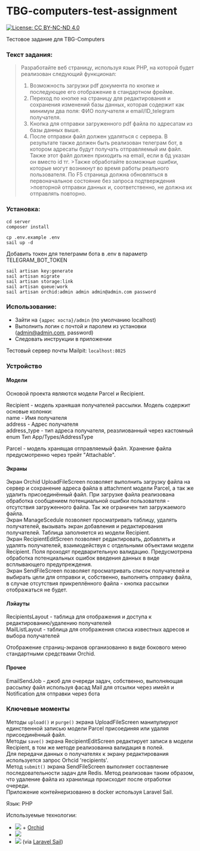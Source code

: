 # TBG-computers-test-assignment
 
[![License: CC BY-NC-ND 4.0](https://img.shields.io/badge/License-CC_BY--NC--ND_4.0-lightgrey.svg)](https://creativecommons.org/licenses/by-nc-nd/4.0/)

Тестовое задание для TBG-Computers

### Текст задания:
>Разработайте веб страницу, используя язык PHP, на которой будет реализован следующий функционал:
>    1. Возможность загрузки pdf документа по кнопке и последующее его отображение в стандартном фрейме.
>    2. Переход по кнопке на страницу для редактирования и сохранения изменений базы данных, которая содержит как минимум два поля: ФИО получателя и email/ID_telegram получателя.
>    3. Кнопка для отправки загруженного pdf файла по адресатам из базы данных выше.
>    4. После отправки файл должен удаляться с сервера.
>В результате также должен быть реализован телеграм бот, в котором адресаты будут получать отправляемый им файл. Также этот файл должен приходить на email, если в бд указан он вместо id тг. >Также обработайте возможные ошибки, которые могут возникнут во время работы реального пользователя. По F5 страница должна обновляться в первоначальное состояние без запроса подтверждения >повторной отправки данных и, соответственно, не должна их отправлять повторно.


### Установка:


    cd server
    composer install
    
    cp .env.example .env
    sail up -d

Добавить токен для телеграмм бота в .env в параметр TELEGRAM_BOT_TOKEN

    sail artisan key:generate
    sail artisan migrate
    sail artisan storage:link
    sail artisan queue:work
    sail artisan orchid:admin admin admin@admin.com password

### Использование:
- Зайти на `{адрес хоста}/admin` (по умолчанию localhost)
- Выполнить логин с почтой и паролем из установки (admin@admin.com, password)
- Следовать инструкции в приложении

Тестовый сервер почты Mailpit: `localhost:8025`

### Устройство

#### Модели
Основой проекта являются модели Parcel и Recipient. 

Recipient - модель храняшая получателей рассылки. Модель содержит основые колонки: \
name - Имя получателя \
address - Адрес получателя \
address_type - тип адреса получателя, реазлиованный через кастомный enum Тип App/Types/AddressType

Parcel - модель хранящая отправляемый файл. Хранение файла предусмотренно через трейт "Attachable".

#### Экраны
Экран Orchid UploadFileScreen позволяет выполнить загрузку файла на сервер и сохранение адреса файла в attachment модели Parcel, а так же удалить присоединённый файл. При загрузке файла реализована обработка сообщением потенциальной ошибки пользователя - отсутствия загруженного файла. Так же ограничен тип загружаемого файла.\
Экран ManageScedule позволяет просматривать таблицу, удалять получателей, вызывать экран добавления и редактирования получателей. Таблица заполняется из модели Recipient.\
Экран RecipientEditScreen позволяет редактировать, добавлять и удалять получателей, взаимодействуя с отдельными объектами модели Recipient. Поля проходят предварительную валидацию. Предусмотрена обработка потенциальных ошибок введения данных в виде всплывающего предупреждения.\
Экран SendFileScreen позволяет просматривать список получателей и выбирать цели для отправки и, собственно, выполнять отправку файла, в случае отсутствия прикреплённого файла - кнопка рассылки отображаться не будет. 

#### Лэйауты
RecipientsLayout - таблица для отображения и доступа к редактированию/удалению получателей\
MailListLayout - таблица для отображения списка известных адресов и выбора получателей

Отображение страниц-экранов организованно в виде бокового меню стандартными средствами Orchid.

#### Прочее
EmailSendJob - джоб для очереди задач, собственно, выполняющая рассылку файл используя фасад Mail для отсылки через имейл и Notification для отправки через бота

### Ключевые моменты

Методы `upload()` и `purge()` экрана UploadFileScreen манипулируют единственной записью модели Parcel присоединяя или удаляя присоединённый файл.\
Методы `save()` экрана  RecipientEditScreen редактирует записи в модели Recipient, в том же методе реализованна валидация в полей.\
Для передачи данных о получателях к экрану редактирования используется запрос Orhcid 'recipients'.\
Метод `submit()` экрана SendFileScreen выполняет составление последовательности задач для Redis. Метод реализован таким образом, что удаление файла из хранилища происходит после отработки очереди.\
Приложение контейнеризованно в docker используя Laravel Sail.



Язык: PHP

Используемые технологии: 
- <img src="https://img.shields.io/badge/Laravel-FF2D20?style=for-the-badge&logo=laravel&logoColor=white"> + [Orchid](https://orchid.software/)
- <img src="https://img.shields.io/badge/redis-CC0000.svg?&style=for-the-badge&logo=redis&logoColor=white">
- <img src="https://img.shields.io/badge/Docker-2CA5E0?style=for-the-badge&logo=docker&logoColor=white"> (via [Laravel Sail](https://laravel.com/docs/10.x/sail))



